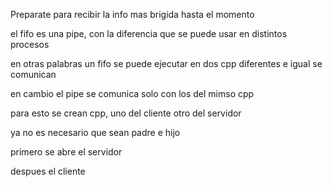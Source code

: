 Preparate para recibir la info mas brigida hasta el momento

el fifo es una pipe, con la diferencia que se puede usar en distintos procesos

en otras palabras un fifo se puede ejecutar en dos cpp diferentes e igual se comunican

en cambio el pipe se comunica solo con los del mimso cpp

para esto se crean  cpp, uno del cliente otro del servidor

ya no es necesario que sean padre e hijo

primero se abre el servidor

despues el cliente
